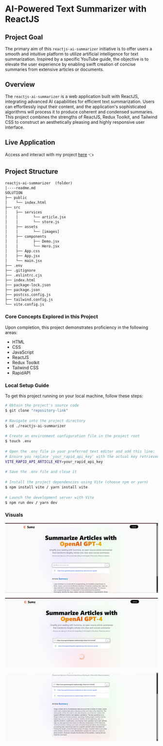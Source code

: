 
# AI-Powered Text Summarizer with ReactJS

## Project Goal

The primary aim of this `reactjs-ai-summarizer` initiative is to offer users a smooth and intuitive platform to utilize artificial intelligence for text summarization. Inspired by a specific YouTube guide, the objective is to elevate the user experience by enabling swift creation of concise summaries from extensive articles or documents.

## Overview

The `reactjs-ai-summarizer` is a web application built with ReactJS, integrating advanced AI capabilities for efficient text summarization. Users can effortlessly input their content, and the application's sophisticated algorithms will process it to produce coherent and condensed summaries. This project combines the strengths of ReactJS, Redux Toolkit, and Tailwind CSS to construct an aesthetically pleasing and highly responsive user interface.

## Live Application

Access and interact with my project [here](https://reactjs-ai-summarizer.vercel.app/) 👈

## Project Structure

```
reactjs-ai-summarizer  (folder)
|----readme.md
SOLUTION
├── public
│    └── index.html
├── src
│    ├── services
│    │       └── article.jsx
│    │       └── store.js
│    ├── assets
│    │       └── [images]
│    ├── components
│    │       ├── Demo.jsx
│    │       └── Hero.jsx
│    ├── App.css
│    ├── App.jsx
│    └── main.jsx
├── .env
├── .gitignore
├── .eslintrc.cjs
├── index.html
├── package-lock.json
├── package.json
├── postcss.config.js
├── tailwind.config.js
└── vite.config.js
```

### Core Concepts Explored in this Project

Upon completion, this project demonstrates proficiency in the following areas:

  * HTML
  * CSS
  * JavaScript
  * ReactJS
  * Redux Toolkit
  * Tailwind CSS
  * RapidAPI

### Local Setup Guide

To get this project running on your local machine, follow these steps:

```bash
# Obtain the project's source code
$ git clone "repository-link"

# Navigate into the project directory
$ cd ./reactjs-ai-summarizer

# Create an environment configuration file in the project root
$ touch .env

# Open the .env file in your preferred text editor and add this line:
# Ensure you replace 'your_rapid_api_key' with the actual key retrieved from https://rapidapi.com/restyler/api/article-extractor-and-summarizer
VITE_RAPID_API_ARTICLE_KEY=your_rapid_api_key

# Save the .env file and close it

# Install the project dependencies using Vite (choose npm or yarn)
$ npm install vite / yarn install vite

# Launch the development server with Vite
$ npm run dev / yarn dev
```

### Visuals
![Landing Page of the  project](./snap/img1.png)

![In process](./snap/img2.png)

![The result](./snap/img3.png)

